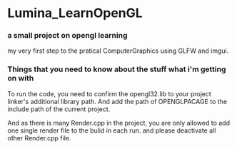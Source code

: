 # Lumina_LearnOpenGL

### a small project on opengl learning

my very first step to the pratical ComputerGraphics using GLFW and imgui.

### Things that you need to know about the stuff what i'm getting on with

To run the code, you need to confirm the opengl32.lib to your project linker's additional library path. And add the path of OPENGLPACAGE to the include path of the current project.

And as there is many Render.cpp in the project, you are only allowed to add one single render file to the bulid in each run. and please deactivate all other Render.cpp file.
